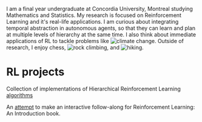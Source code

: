 I am a final year undergraduate at Concordia University, Montreal studying Mathematics and Statistics.
My research is focused on Reinforcement Learning and it's real-life applications. I am curious about integrating temporal abstraction in autonomous agents, so that they can learn and plan at multiple levels of hierarchy at the same time.
I also think about immediate applications of RL to tackle problems like ![climate change](https://github.com/konichuvak/hotrl).
Outside of research, I enjoy chess, ![rock climbing](https://photos.google.com/share/AF1QipMuv_53KYDaQAUiO5VjdN5d3okVLel7uD6aSBTjP0QKOjCvY-s7Ax_cH87ZtG28_A?key=SmJkVlk2TUwyVlZIbnR2bTdlV0tqeExBOERLaThB), and ![hiking](https://photos.google.com/share/AF1QipNAjoFmZcTkeP0KuT2eM4nnvdpAt8FyP9yuHC852i3Nj-JXZ8ZDwZAjGiuWvQXlQA?key=M0JKekJFNC1COU1oenRjZTd0dUl2VUxwUkdtWEt3).

# RL projects

Collection of implementations of Hierarchical Reinforcement Learning [algorithms](https://github.com/konichuvak/hrl)

An [attempt](https://github.com/konichuvak/hrl) to make an interactive follow-along for Reinforcement Learning: An Introduction book.





